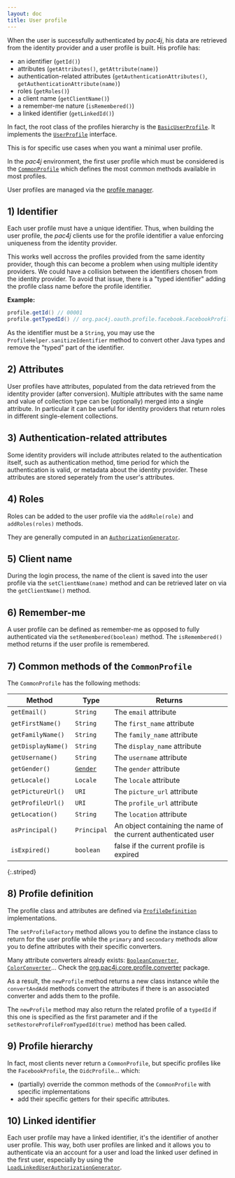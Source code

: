 ```yaml
---
layout: doc
title: User profile
---
```


When the user is successfully authenticated by *pac4j*, his data are retrieved from the identity provider and a user profile is built. His profile has:

- an identifier (`getId()`)
- attributes (`getAttributes()`, `getAttribute(name)`)
- authentication-related attributes (`getAuthenticationAttributes()`, `getAuthenticationAttribute(name)`)
- roles (`getRoles()`)
- a client name (`getClientName()`)
- a remember-me nature (`isRemembered()`)
- a linked identifier (`getLinkedId()`)

In fact, the root class of the profiles hierarchy is the [`BasicUserProfile`](https://github.com/pac4j/pac4j/blob/master/pac4j-core/src/main/java/org/pac4j/core/profile/BasicUserProfile.java). It implements the [`UserProfile`](https://github.com/pac4j/pac4j/blob/master/pac4j-core/src/main/java/org/pac4j/core/profile/UserProfile.java) interface.

This is for specific use cases when you want a minimal user profile.

In the *pac4j* environment, the first user profile which must be considered is the [`CommonProfile`](https://github.com/pac4j/pac4j/blob/master/pac4j-core/src/main/java/org/pac4j/core/profile/CommonProfile.java) which defines the most common methods available in most profiles.

User profiles are managed via the [profile manager](profile-manager.html).

## 1) Identifier

Each user profile must have a unique identifier. Thus, when building the user profile, the *pac4j* clients use for the profile identifier a value enforcing uniqueness from the identity provider.

This works well accross the profiles provided from the same identity provider, though this can become a problem when using multiple identity providers.
We could have a collision between the identifiers chosen from the identity provider. To avoid that issue, there is a "typed identifier" adding the profile class name before the profile identifier.

**Example:**

```java
profile.getId() // 00001
profile.getTypedId() // org.pac4j.oauth.profile.facebook.FacebookProfile#00001
```

As the identifier must be a `String`, you may use the `ProfileHelper.sanitizeIdentifier` method to convert other Java types and remove the "typed" part of the identifier.


## 2) Attributes

User profiles have attributes, populated from the data retrieved from the identity provider (after conversion).
Multiple attributes with the same name and value of collection type can be (optionally) merged into a single attribute.
In particular it can be useful for identity providers that return roles in different single-element collections.


## 3) Authentication-related attributes

Some identity providers will include attributes related to the authentication itself, such as authentication method,
time period for which the authentication is valid, or metadata about the identity provider.  These attributes are stored
seperately from the user's attributes.


## 4) Roles

Roles can be added to the user profile via the `addRole(role)` and `addRoles(roles)` methods.

They are generally computed in an [`AuthorizationGenerator`](clients.html#2-compute-roles).


## 5) Client name

During the login process, the name of the client is saved into the user profile via the `setClientName(name)` method and can be retrieved later on via the `getClientName()` method.


## 6) Remember-me

A user profile can be defined as remember-me as opposed to fully authenticated via the `setRemembered(boolean)` method. The `isRemembered()` method returns if the user profile is remembered.


## 7) Common methods of the `CommonProfile`

The `CommonProfile` has the following methods:

| Method | Type | Returns |
|--------|------|---------|
| `getEmail()` | `String` | The `email` attribute |
| `getFirstName()` | `String` | The `first_name` attribute |
| `getFamilyName()` | `String` | The `family_name` attribute |
| `getDisplayName()` | `String` | The `display_name` attribute |
| `getUsername()` | `String` | The `username` attribute |
| `getGender()` | [`Gender`](https://github.com/pac4j/pac4j/blob/master/pac4j-core/src/main/java/org/pac4j/core/profile/Gender.java) | The `gender` attribute |
| `getLocale()` | `Locale` | The `locale` attribute |
| `getPictureUrl()` | `URI` | The `picture_url` attribute |
| `getProfileUrl()` | `URI` | The `profile_url` attribute |
| `getLocation()` | `String` | The `location` attribute |
| `asPrincipal()` | `Principal` | An object containing the name of the current authenticated user |
| `isExpired()` | `boolean` | false if the current profile is expired |
{:.striped}

## 8) Profile definition

The profile class and attributes are defined via [`ProfileDefinition`](https://github.com/pac4j/pac4j/blob/master/pac4j-core/src/main/java/org/pac4j/core/profile/definition/ProfileDefinition.java) implementations.

The `setProfileFactory` method allows you to define the instance class to return for the user profile while the `primary` and `secondary` methods allow you to define attributes with their specific converters.

Many attribute converters already exists: [`BooleanConverter`](https://github.com/pac4j/pac4j/blob/master/pac4j-core/src/main/java/org/pac4j/core/profile/converter/BooleanConverter.java), [`ColorConverter`](https://github.com/pac4j/pac4j/blob/master/pac4j-core/src/main/java/org/pac4j/core/profile/converter/ColorConverter.java)... Check the [org.pac4j.core.profile.converter](https://github.com/pac4j/pac4j/tree/master/pac4j-core/src/main/java/org/pac4j/core/profile/converter) package.

As a result, the `newProfile` method returns a new class instance while the `convertAndAdd` methods convert the attributes if there is an associated converter and adds them to the profile.

The `newProfile` method may also return the related profile of a `typedId` if this one is specified as the first parameter and if the `setRestoreProfileFromTypedId(true)` method has been called.

## 9) Profile hierarchy

In fact, most clients never return a `CommonProfile`, but specific profiles like the `FacebookProfile`, the `OidcProfile`... which:

- (partially) override the common methods of the `CommonProfile` with specific implementations
- add their specific getters for their specific attributes.


## 10) Linked identifier

Each user profile may have a linked identifier, it's the identifier of another user profile. This way, both user profiles are linked and it allows you to authenticate via an account for a user
and load the linked user defined in the first user, especially by using the [`LoadLinkedUserAuthorizationGenerator`](https://github.com/pac4j/pac4j/blob/master/pac4j-core/src/main/java/org/pac4j/core/authorization/generator/LoadLinkedUserAuthorizationGenerator.java).
